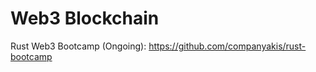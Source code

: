 # Web3 Blockchain

Rust Web3 Bootcamp (Ongoing):
https://github.com/companyakis/rust-bootcamp






